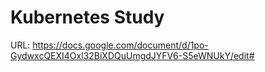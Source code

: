 # Kubernetes Study

URL: https://docs.google.com/document/d/1po-GydwxcQEXI4Oxl32BiXDQuUmgdJYFV6-S5eWNUkY/edit#